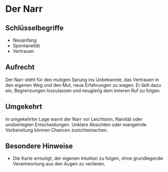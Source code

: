 # Der Narr

## Schlüsselbegriffe
- Neuanfang
- Spontaneität
- Vertrauen

## Aufrecht
Der Narr steht für den mutigen Sprung ins Unbekannte, das Vertrauen in den eigenen Weg und den Mut, neue Erfahrungen zu wagen. Er lädt dazu ein, Begrenzungen loszulassen und neugierig dem inneren Ruf zu folgen.

## Umgekehrt
In umgekehrter Lage warnt der Narr vor Leichtsinn, Naivität oder unüberlegten Entscheidungen. Unklare Absichten oder mangelnde Vorbereitung können Chancen zunichtemachen.

## Besondere Hinweise
- Die Karte ermutigt, der eigenen Intuition zu folgen, ohne grundlegende Verantwortung aus den Augen zu verlieren.
